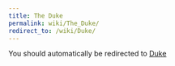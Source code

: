 ```yaml
---
title: The Duke
permalink: wiki/The_Duke/
redirect_to: /wiki/Duke/
---
```


You should automatically be redirected to [Duke](/keeperrl_wiki/Duke/)
